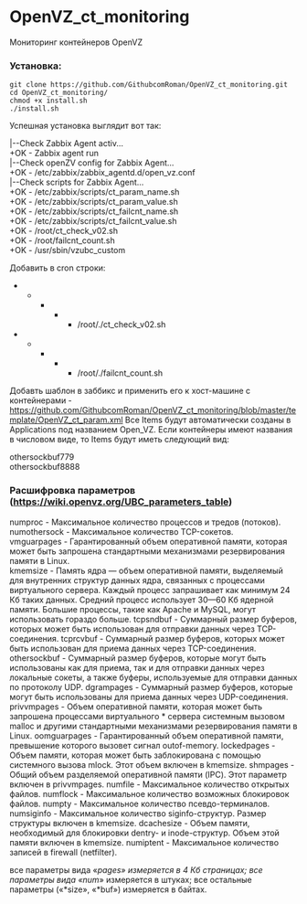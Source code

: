 # OpenVZ_ct_monitoring
Мониторинг контейнеров OpenVZ  

###  Установка:  ###
    git clone https://github.com/GithubcomRoman/OpenVZ_ct_monitoring.git  
    cd OpenVZ_ct_monitoring/  
    chmod +x install.sh  
    ./install.sh  

Успешная установка выглядит вот так:  

|--Check Zabbix Agent activ...  
+OK - Zabbix agent run  
|--Check openZV config for Zabbix Agent...  
+OK - /etc/zabbix/zabbix_agentd.d/open_vz.conf  
|--Check scripts for Zabbix Agent...  
+OK - /etc/zabbix/scripts/ct_param_name.sh  
+OK - /etc/zabbix/scripts/ct_param_value.sh  
+OK - /etc/zabbix/scripts/ct_failcnt_name.sh  
+OK - /etc/zabbix/scripts/ct_failcnt_value.sh  
+OK - /root/ct_check_v02.sh  
+OK - /root/failcnt_count.sh  
+OK - /usr/sbin/vzubc_custom  

Добавить в cron строки:  

* * * * * /root/./ct_check_v02.sh  
* * * * * /root/./failcnt_count.sh  

Добавть шаблон в заббикс и применить его к хост-машине с контейнерами - https://github.com/GithubcomRoman/OpenVZ_ct_monitoring/blob/master/template/OpenVZ_ct_param.xml
Все Items будут автоматически созданы в Applications под названием Open_VZ. Если контейнеры имеют названия в числовом виде, то Items будут иметь следующий вид:  

othersockbuf779  
othersockbuf8888  

###  Расшифровка параметров (https://wiki.openvz.org/UBC_parameters_table)  ###
numproc - Максимальное количество процессов и тредов (потоков).  
numothersock - Максимальное количество TCP-сокетов.  
vmguarpages - Гарантированный объем оперативной памяти, которая может быть запрошена стандартными механизмами резервирования памяти в Linux.  
kmemsize - Память ядра — объем оперативной памяти, выделяемый для внутренних структур данных ядра, связанных с процессами виртуального сервера. Каждый процесс запрашивает как минимум 24 Кб таких данных. Средний процесс использует 30—60 Кб ядерной памяти. Большие процессы, такие как Apache и MySQL, могут использовать гораздо больше.
tcpsndbuf - Суммарный размер буферов, которых может быть использован для отправки данных через TCP-соединения.
tcprcvbuf - Суммарный размер буферов, которых может быть использован для приема данных через TCP-соединения.
othersockbuf - Суммарный размер буферов, которые могут быть использованы как для приема, так и для отправки данных через локальные сокеты, а также буферы, используемые для отправки данных по протоколу UDP.
dgrampages - Суммарный размер буферов, которые могут быть использованы для приема данных через UDP-соединения.
privvmpages - Объем оперативной памяти, которая может быть запрошена процессами виртуального * сервера системным вызовом malloc и другими стандартными механизмами резервирования памяти в Linux.
oomguarpages - Гарантированный объем оперативной памяти, превышение которого вызовет сигнал outof-memory.
lockedpages - Объем памяти, которая может быть заблокирована с помощью системного вызова mlock. Этот объем включен в kmemsize.
shmpages - Общий объем разделяемой оперативной памяти (IPC). Этот параметр включен в privvmpages.
numfile - Максимальное количество открытых файлов.
numflock - Максимальное количество возможных блокировок файлов.
numpty - Максимальное количество псевдо-терминалов.
numsiginfo - Максимальное количество siginfo-структур. Размер структуры включен в kmemsize.
dcachesize - Объем памяти, необходимый для блокировки dentry- и inode-структур. Объем этой памяти включен в kmemsize.
numiptent - Максимальное количество записей в firewall (netfilter).

все параметры вида «*pages» измеряется в 4 Кб страницах;
все параметры вида «num*» измеряется в штуках;
все остальные параметры («*size», «*buf») измеряется в байтах.
